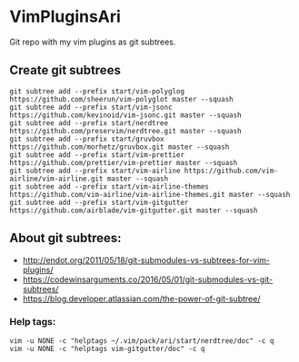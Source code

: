 # VimPluginsAri
Git repo with my vim plugins as git subtrees.

## Create git subtrees
```
git subtree add --prefix start/vim-polyglog https://github.com/sheerun/vim-polyglot master --squash
git subtree add --prefix start/vim-jsonc https://github.com/kevinoid/vim-jsonc.git master --squash
git subtree add --prefix start/nerdtree https://github.com/preservim/nerdtree.git master --squash
git subtree add --prefix start/gruvbox https://github.com/morhetz/gruvbox.git master --squash
git subtree add --prefix start/vim-prettier https://github.com/prettier/vim-prettier master --squash
git subtree add --prefix start/vim-airline https://github.com/vim-airline/vim-airline.git master --squash
git subtree add --prefix start/vim-airline-themes https://github.com/vim-airline/vim-airline-themes.git master --squash
git subtree add --prefix start/vim-gitgutter https://github.com/airblade/vim-gitgutter.git master --squash
```
## About git subtrees:
* http://endot.org/2011/05/18/git-submodules-vs-subtrees-for-vim-plugins/
* https://codewinsarguments.co/2016/05/01/git-submodules-vs-git-subtrees/
* https://blog.developer.atlassian.com/the-power-of-git-subtree/

### Help tags:
```
vim -u NONE -c "helptags ~/.vim/pack/ari/start/nerdtree/doc" -c q
vim -u NONE -c "helptags vim-gitgutter/doc" -c q
```
